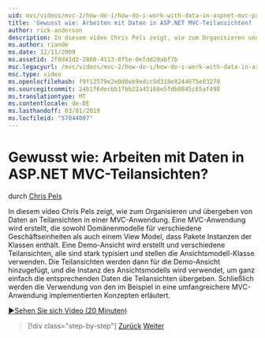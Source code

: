 ```yaml
---
uid: mvc/videos/mvc-2/how-do-i/how-do-i-work-with-data-in-aspnet-mvc-partial-views
title: 'Gewusst wie: Arbeiten mit Daten in ASP.NET MVC-Teilansichten? | Microsoft-Dokumentation'
author: rick-anderson
description: In diesem video Chris Pels zeigt, wie zum Organisieren und übergeben von Daten an Teilansichten in einer MVC-Anwendung. Eine MVC-beispielanwendung, die Domäne enthält, wird erstellt...
ms.author: riande
ms.date: 12/11/2009
ms.assetid: 2f0d41d2-2860-4113-8f5e-0efdd29abf7b
msc.legacyurl: /mvc/videos/mvc-2/how-do-i/how-do-i-work-with-data-in-aspnet-mvc-partial-views
msc.type: video
ms.openlocfilehash: f9f12579e2e0d0eb9edcc9d310e8244675e03270
ms.sourcegitcommit: 24b1f6decbb17bb22a45166e5fdb0845c65af498
ms.translationtype: MT
ms.contentlocale: de-DE
ms.lasthandoff: 03/01/2019
ms.locfileid: "57044007"
---
```

<a name="how-do-i-work-with-data-in-aspnet-mvc-partial-views"></a>Gewusst wie: Arbeiten mit Daten in ASP.NET MVC-Teilansichten?
====================
durch [Chris Pels](https://twitter.com/chrispels)

In diesem video Chris Pels zeigt, wie zum Organisieren und übergeben von Daten an Teilansichten in einer MVC-Anwendung. Eine MVC-Anwendung wird erstellt, die sowohl Domänenmodelle für verschiedene Geschäftseinheiten als auch einem View Model, dass Pakete Instanzen der Klassen enthält. Eine Demo-Ansicht wird erstellt und verschiedene Teilansichten, alle sind stark typisiert und stellen die Ansichtsmodell-Klasse verwenden. Die Teilansichten werden dann für die Demo-Ansicht hinzugefügt, und die Instanz des Ansichtsmodells wird verwendet, um ganz einfach die entsprechenden Daten die Teilansichten übergeben. Schließlich werden die Verwendung von den im Beispiel in eine umfangreichere MVC-Anwendung implementierten Konzepten erläutert.

[&#9654;Sehen Sie sich Video (20 Minuten)](https://channel9.msdn.com/Blogs/ASP-NET-Site-Videos/how-do-i-work-with-data-in-aspnet-mvc-partial-views)

> [!div class="step-by-step"]
> [Zurück](how-do-i-return-json-formatted-data-for-an-ajax-call-in-an-aspnet-mvc-web-application.md)
> [Weiter](how-do-i-implement-view-models-to-manage-data-for-aspnet-mvc-views.md)
